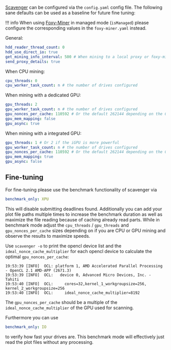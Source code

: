 [Scavenger](https://github.com/PoC-Consortium/scavenger) can be configured via the `config.yaml` config file. The following sane defaults can be used as a baseline for future fine tuning:

!!! info
    When using [Foxy-Miner](../foxy-miner/index.md) in managed mode (`isManaged`) please configure the corresponding values in the `foxy-miner.yaml` instead.

General:
```yaml
hdd_reader_thread_count: 0
hdd_use_direct_io: true
get_mining_info_interval: 500 # When mining to a local proxy or foxy-miner use a low value like 500
send_proxy_details: true
```

When CPU mining:
```yaml
cpu_threads: 0
cpu_worker_task_count: n # the number of drives configured
```

When mining with a dedicated GPU:
```yaml
gpu_threads: 2
gpu_worker_task_count: n # the number of drives configured
gpu_nonces_per_cache: 110592 # Or the default 262144 depending on the GPU
gpu_mem_mapping: false
gpu_async: true
```

When mining with a integrated GPU:
```yaml
gpu_threads: 1 # Or 2 if the iGPU is more powerful
gpu_worker_task_count: n # the number of drives configured
gpu_nonces_per_cache: 110592 # Or the default 262144 depending on the GPU
gpu_mem_mapping: true
gpu_async: false
```

## Fine-tuning
For fine-tuning please use the benchmark functionality of scavenger via
```yaml
benchmark_only: XPU
```
This will disable submitting deadlines found. Additionally you can add your plot file paths multiple times to increase the benchmark duration as well as maximize the file reading because of caching already read parts.
While in benchmark mode adjust the `cpu_threads` / `gpu_threads` and `gpu_nonces_per_cache` sizes depending on if you are CPU or GPU mining and observe the results to maximize speeds.


Use `scavenger -o` to print the opencl device list and the `ideal_nonce_cache_multiplier` for each opencl device to calculate the optimal `gpu_nonces_per_cache`:

```
19:53:39 [INFO]  OCL: platform 1, AMD Accelerated Parallel Processing - OpenCL 2.1 AMD-APP (2671.3)
19:53:39 [INFO]  OCL:   device 0, Advanced Micro Devices, Inc. - Tahiti
19:53:40 [INFO]  OCL:     cores=32,kernel_1_workgroupsize=256, kernel_2_workgroupsize=256
19:53:40 [INFO]  OCL:     ideal_nonce_cache_multiplier=8192
```

The `gpu_nonces_per_cache` should be a multiple of the `ideal_nonce_cache_multiplier` of the GPU used for scanning.

Furthermore you can use
```yaml
benchmark_only: IO
```
to verify how fast your drives are. This benchmark mode will effectively just read the plot files without any processing.
